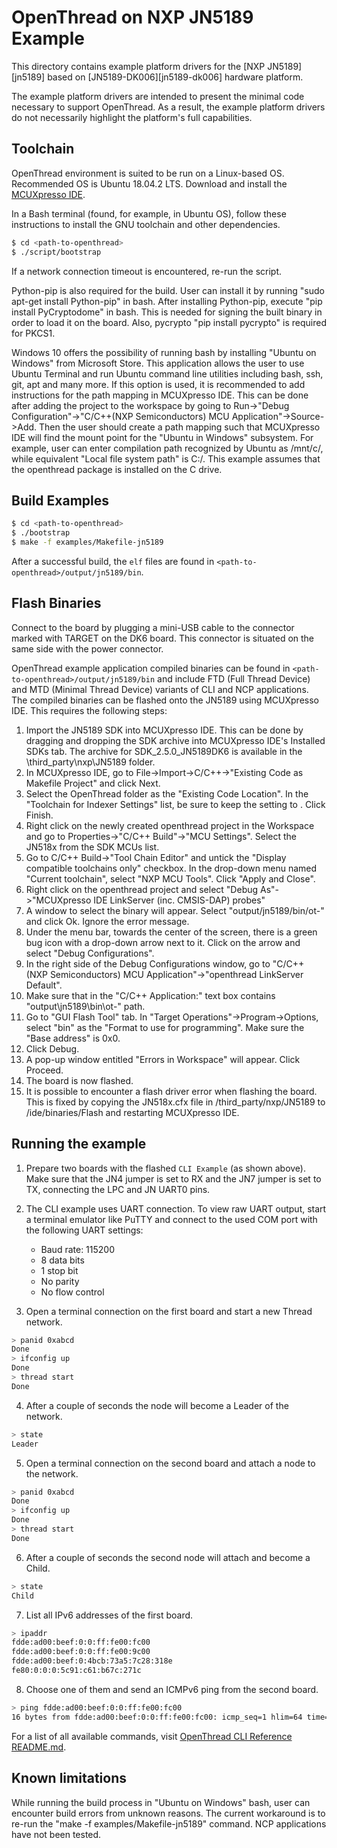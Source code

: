 # OpenThread on NXP JN5189 Example

This directory contains example platform drivers for the [NXP JN5189][jn5189]
based on [JN5189-DK006][jn5189-dk006] hardware platform.

The example platform drivers are intended to present the minimal code
necessary to support OpenThread.  As a result, the example platform
drivers do not necessarily highlight the platform's full capabilities.

## Toolchain
OpenThread environment is suited to be run on a Linux-based OS. Recommended OS is Ubuntu 18.04.2 LTS.
Download and install the [MCUXpresso IDE][mcuxpresso ide].

[mcuxpresso ide]: https://www.nxp.com/support/developer-resources/software-development-tools/mcuxpresso-software-and-tools/mcuxpresso-integrated-development-environment-ide:MCUXpresso-IDE

In a Bash terminal (found, for example, in Ubuntu OS), follow these instructions to install the GNU toolchain and
other dependencies.

```bash
$ cd <path-to-openthread>
$ ./script/bootstrap
```
If a network connection timeout is encountered, re-run the script.

Python-pip is also required for the build. User can install it by running "sudo apt-get install Python-pip" in bash.
After installing Python-pip, execute "pip install PyCryptodome" in bash. This is needed for signing the built binary in order to load it on the board.
Also, pycrypto "pip install pycrypto" is required for PKCS1.

Windows 10 offers the possibility of running bash by installing "Ubuntu on Windows" from Microsoft Store. This application allows the user to use Ubuntu Terminal and run Ubuntu command line utilities including bash, ssh, git, apt and many more.
If this option is used, it is recommended to add instructions for the path mapping in MCUXpresso IDE. This can be done after adding the project to the workspace by going to Run->"Debug Configuration"->"C/C++(NXP Semiconductors) MCU Application"->Source->Add. Then the user should create a path mapping such that MCUXpresso IDE will find the mount point for the "Ubuntu in Windows" subsystem.
For example, user can enter compilation path recognized by Ubuntu as /mnt/c/<path-to-openthread>, while equivalent "Local file system path" is C:/<path-to-openthread>. This example assumes that the openthread package is installed on the C drive.

## Build Examples

```bash
$ cd <path-to-openthread>
$ ./bootstrap
$ make -f examples/Makefile-jn5189
```

After a successful build, the `elf` files are found in
`<path-to-openthread>/output/jn5189/bin`.

## Flash Binaries

Connect to the board by plugging a mini-USB cable to the connector marked with TARGET on the DK6 board. This connector is situated on the same side with the power connector.

OpenThread example application compiled binaries can be found in `<path-to-openthread>/output/jn5189/bin` and include FTD (Full Thread Device) and MTD (Minimal Thread Device) variants of CLI and NCP applications.
The compiled binaries can be flashed onto the JN5189 using MCUXpresso IDE. This requires the following steps:
1. Import the JN5189 SDK into MCUXpresso IDE. This can be done by dragging and dropping the SDK archive into MCUXpresso IDE's Installed SDKs tab. The archive for SDK_2.5.0_JN5189DK6 is available in the <path-to-openthread>\third_party\nxp\JN5189 folder.
2. In MCUXpresso IDE, go to File->Import->C/C++->"Existing Code as Makefile Project" and click Next.
3. Select the OpenThread folder as the "Existing Code Location". In the "Toolchain for Indexer Settings" list, be sure to keep the setting to <none>. Click Finish.
4. Right click on the newly created openthread project in the Workspace and go to Properties->"C/C++ Build"->"MCU Settings". Select the JN518x from the SDK MCUs list.
5. Go to C/C++ Build->"Tool Chain Editor" and untick the "Display compatible toolchains only" checkbox. In the drop-down menu named "Current toolchain", select "NXP MCU Tools". Click "Apply and Close".
6. Right click on the openthread project and select "Debug As"->"MCUXpresso IDE LinkServer (inc. CMSIS-DAP) probes"
7. A window to select the binary will appear. Select "output/jn5189/bin/ot-<application>" and click Ok. Ignore the error message.
8. Under the menu bar, towards the center of the screen, there is a green bug icon with a drop-down arrow next to it. Click on the arrow and select "Debug Configurations".
9. In the right side of the Debug Configurations window, go to "C/C++ (NXP Semiconductors) MCU Application"->"openthread LinkServer Default".
10. Make sure that in the "C/C++ Application:" text box contains "output\jn5189\bin\ot-<application>" path.
11. Go to "GUI Flash Tool" tab. In "Target Operations"->Program->Options, select "bin" as the "Format to use for programming". Make sure the "Base address" is 0x0.
12. Click Debug.
13. A pop-up window entitled "Errors in Workspace" will appear. Click Proceed.
14. The board is now flashed.
15. It is possible to encounter a flash driver error when flashing the board. This is fixed by copying the JN518x.cfx file in <path-to-openthread>/third_party/nxp/JN5189 to <path-to-MCUXpresso-IDE-folder>/ide/binaries/Flash and restarting MCUXpresso IDE.

[cmsis-dap]: https://os.mbed.com/handbook/CMSIS-DAP

## Running the example

1. Prepare two boards with the flashed `CLI Example` (as shown above). Make sure that the JN4 jumper is set to RX and the JN7 jumper is set to TX, connecting the LPC and JN UART0 pins.
2. The CLI example uses UART connection. To view raw UART output, start a terminal
   emulator like PuTTY and connect to the used COM port with the following UART settings:
    - Baud rate: 115200
    - 8 data bits
    - 1 stop bit
    - No parity
    - No flow control

3. Open a terminal connection on the first board and start a new Thread network.

 ```bash
 > panid 0xabcd
 Done
 > ifconfig up
 Done
 > thread start
 Done
 ```

4. After a couple of seconds the node will become a Leader of the network.

 ```bash
 > state
 Leader
 ```

5. Open a terminal connection on the second board and attach a node to the network.

 ```bash
 > panid 0xabcd
 Done
 > ifconfig up
 Done
 > thread start
 Done
 ```

6. After a couple of seconds the second node will attach and become a Child.

 ```bash
 > state
 Child
 ```

7. List all IPv6 addresses of the first board.

 ```bash
 > ipaddr
 fdde:ad00:beef:0:0:ff:fe00:fc00
 fdde:ad00:beef:0:0:ff:fe00:9c00
 fdde:ad00:beef:0:4bcb:73a5:7c28:318e
 fe80:0:0:0:5c91:c61:b67c:271c
 ```

8. Choose one of them and send an ICMPv6 ping from the second board.

 ```bash
 > ping fdde:ad00:beef:0:0:ff:fe00:fc00
 16 bytes from fdde:ad00:beef:0:0:ff:fe00:fc00: icmp_seq=1 hlim=64 time=8ms
 ```

For a list of all available commands, visit [OpenThread CLI Reference README.md][CLI].

[CLI]: https://github.com/openthread/openthread/blob/master/src/cli/README.md

## Known limitations

While running the build process in "Ubuntu on Windows" bash, user can encounter build errors from unknown reasons. The current workaround is to re-run the "make -f examples/Makefile-jn5189" command.
NCP applications have not been tested.